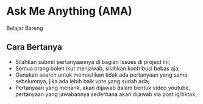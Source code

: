# Ask Me Anything (AMA)
Belajar Bareng

## Cara Bertanya

- Silahkan submit pertanyaannya di bagian Issues di project ini;
- Semua orang boleh ikut menjawab, silahkan kontribusi bebas aja;
- Gunakan search untuk memastikan tidak ada pertanyaan yang sama sebelumnya, jika ada lebih baik vote yang sudah ada; 
- Pertanyaan yang menarik, akan dijawab dalam bentuk video youtube, pertanyaan yang jawabannya sederhana akan dijawab via post ig/tiktok;
